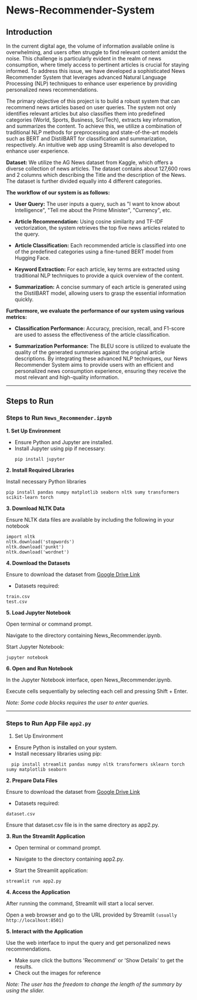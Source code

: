 # News-Recommender-System

## Introduction
In the current digital age, the volume of information available online is overwhelming, and users often struggle to find relevant content amidst the noise. This challenge is particularly evident in the realm of news consumption, where timely access to pertinent articles is crucial for staying informed. To address this issue, we have developed a sophisticated News Recommender System that leverages advanced Natural Language Processing (NLP) techniques to enhance user experience by providing personalized news recommendations.

The primary objective of this project is to build a robust system that can recommend news articles based on user queries. The system not only identifies relevant articles but also classifies them into predefined categories (World, Sports, Business, Sci/Tech), extracts key information, and summarizes the content. To achieve this, we utilize a combination of traditional NLP methods for preprocessing and state-of-the-art models such as BERT and DistilBART for classification and summarization, respectively. An intuitive web app using Streamlit is also developed to enhance user experience.


__Dataset:__ We utilize the AG News dataset from Kaggle, which offers a diverse collection of news articles. The dataset contains about 127,600 rows and 2 columns which describing the Title and the description of the News. The dataset is further divided equally into 4 different categories. 

__The workflow of our system is as follows:__

- __User Query:__ The user inputs a query, such as "I want to know about Intelligence", "Tell me about the Prime Minister", "Currency", etc.

- __Article Recommendation:__ Using cosine similarity and TF-IDF vectorization, the system retrieves the top five news articles related to the query.

- __Article Classification:__ Each recommended article is classified into one of the predefined categories using a fine-tuned BERT model from Hugging Face.

- __Keyword Extraction:__ For each article, key terms are extracted using traditional NLP techniques to provide a quick overview of the content.

- __Summarization:__ A concise summary of each article is generated using the DistilBART model, allowing users to grasp the essential information quickly.


__Furthermore, we evaluate the performance of our system using various metrics:__

- __Classification Performance:__ Accuracy, precision, recall, and F1-score are used to assess the effectiveness of the article classification.

- __Summarization Performance:__ The BLEU score is utilized to evaluate the quality of the generated summaries against the original article descriptions.
By integrating these advanced NLP techniques, our News Recommender System aims to provide users with an efficient and personalized news consumption experience, ensuring they receive the most relevant and high-quality information.

---

## Steps to Run

### Steps to Run `News_Recommender.ipynb`

__1. Set Up Environment__

- Ensure Python and Jupyter are installed.
- Install Jupyter using pip if necessary:
  ```
  pip install jupyter
  ```
__2. Install Required Libraries__

Install necessary Python libraries
```
pip install pandas numpy matplotlib seaborn nltk sumy transformers scikit-learn torch
```
__3. Download NLTK Data__

Ensure NLTK data files are available by including the following in your notebook
```
import nltk
nltk.download('stopwords')
nltk.download('punkt')
nltk.download('wordnet')
```
__4. Download the Datasets__

Ensure to download the dataset from [Google Drive Link](https://drive.google.com/drive/folders/1FRe7nxL7w59LAjl9zoiNwVktWUkA1cgB?usp=sharing)
- Datasets required: 
```
train.csv
test.csv
```

__5. Load Jupyter Notebook__

Open terminal or command prompt.

Navigate to the directory containing News_Recommender.ipynb.

Start Jupyter Notebook:
```
jupyter notebook
```

__6. Open and Run Notebook__

In the Jupyter Notebook interface, open News_Recommender.ipynb.

Execute cells sequentially by selecting each cell and pressing Shift + Enter.

_Note: Some code blocks requires the user to enter queries._

---

### Steps to Run App File `app2.py`

1. Set Up Environment
- Ensure Python is installed on your system.
- Install necessary libraries using pip:

```
  pip install streamlit pandas numpy nltk transformers sklearn torch sumy matplotlib seaborn
```

__2. Prepare Data Files__

Ensure to download the dataset from [Google Drive Link](https://drive.google.com/drive/folders/1FRe7nxL7w59LAjl9zoiNwVktWUkA1cgB?usp=sharing)
- Datasets required: 
```
dataset.csv
```
Ensure that dataset.csv file is in the same directory as app2.py.

__3. Run the Streamlit Application__

- Open terminal or command prompt.

- Navigate to the directory containing app2.py.

- Start the Streamlit application:
```
streamlit run app2.py
```

__4. Access the Application__

After running the command, Streamlit will start a local server.

Open a web browser and go to the URL provided by Streamlit `(usually http://localhost:8501)`

__5. Interact with the Application__

Use the web interface to input the query and get personalized news recommendations.

- Make sure click the buttons 'Recommend' or 'Show Details' to get the results.
- Check out the images for reference

_Note: The user has the freedom to change the length of the summary by using the slider._
